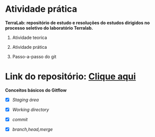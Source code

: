 # Atividade prática

**TerraLab: repositório de estudo e resoluções do estudos dirigidos no** 
**processo seletivo do laboratório Terralab.**

1. Atividade teorica

2. Atividade prática

3. Passo-a-passo do git

# Link do repositório: [Clique aqui](https://github.com/Euler-Tosati/atividade-pratica.git) 

**Conceitos básicos do Gitflow**

- [x] _Staging área_

- [x] _Working directory_

- [x] _commit_

- [x] _branch,head,merge_


